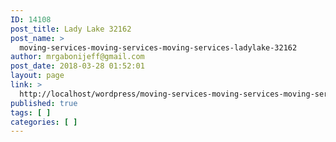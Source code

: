 ```yaml
---
ID: 14108
post_title: Lady Lake 32162
post_name: >
  moving-services-moving-services-moving-services-ladylake-32162
author: mrgabonijeff@gmail.com
post_date: 2018-03-28 01:52:01
layout: page
link: >
  http://localhost/wordpress/moving-services-moving-services-moving-services-ladylake-32162/
published: true
tags: [ ]
categories: [ ]
---
```

